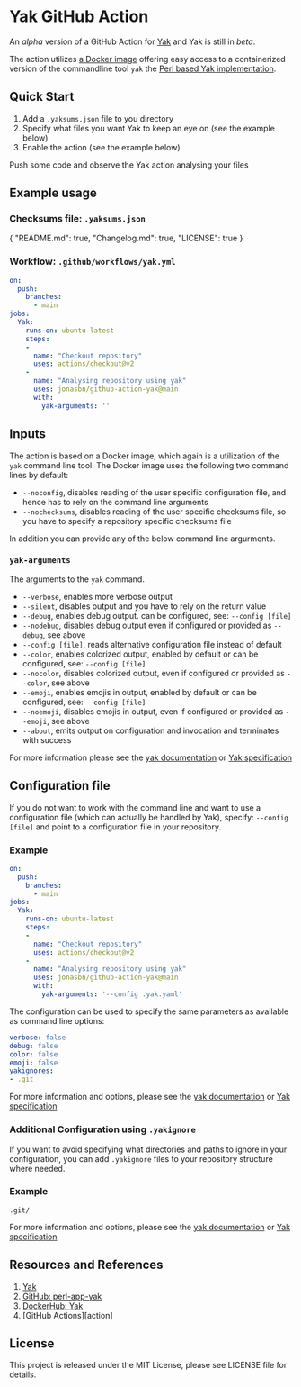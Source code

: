 # Yak GitHub Action

An _alpha_ version of a GitHub Action for [Yak] and Yak is still in _beta_.

The action utilizes [a Docker image][dockerhub] offering easy access to a containerized version of the commandline tool `yak` the [Perl based Yak implementation][yak].

## Quick Start

1. Add a `.yaksums.json` file to you directory
1. Specify what files you want Yak to keep an eye on (see the example below)
1. Enable the action (see the example below)

Push some code and observe the Yak action analysing your files

## Example usage

### Checksums file: `.yaksums.json`

{
    "README.md": true,
    "Changelog.md": true,
    "LICENSE": true
}
### Workflow: `.github/workflows/yak.yml`

```yaml
on:
  push:
    branches:
      - main
jobs:
  Yak:
    runs-on: ubuntu-latest
    steps:
    -
      name: "Checkout repository"
      uses: actions/checkout@v2
    -
      name: "Analysing repository using yak"
      uses: jonasbn/github-action-yak@main
      with:
        yak-arguments: ''
```

## Inputs

The action is based on a Docker image, which again is a utilization of the `yak` command line tool. The Docker image uses the following two command lines by default:

- `--noconfig`, disables reading of the user specific configuration file, and hence has to rely on the command line arguments
- `--nochecksums`, disables reading of the user specific checksums file, so you have to specify a repository specific checksums file

In addition you can provide any of the below command line argurments.
### `yak-arguments`

The arguments to the `yak` command.

- `--verbose`, enables more verbose output
- `--silent`, disables output and you have to rely on the return value
- `--debug`, enables debug output. can be configured, see: `--config [file]`
- `--nodebug`, disables debug output even if configured or provided as `--debug`, see above
- `--config [file]`, reads alternative configuration file instead of default
- `--color`, enables colorized output, enabled by default or can be configured, see: `--config [file]`
- `--nocolor`, disables colorized output, even if configured or provided as `--color`, see above
- `--emoji`, enables emojis in output, enabled by default or can be configured, see: `--config [file]`
- `--noemoji`, disables emojis in output, even if configured or provided as `--emoji`, see above
- `--about`, emits output on configuration and invocation and terminates with success

For more information please see the [yak documentation][yak] or [Yak specification][Yak]

## Configuration file

If you do not want to work with the command line and want to use a configuration file (which can actually be handled by Yak), specify: `--config [file]` and point to a configuration file in your repository.

### Example

```yaml
on:
  push:
    branches:
      - main
jobs:
  Yak:
    runs-on: ubuntu-latest
    steps:
    -
      name: "Checkout repository"
      uses: actions/checkout@v2
    -
      name: "Analysing repository using yak"
      uses: jonasbn/github-action-yak@main
      with:
        yak-arguments: '--config .yak.yaml'
```

The configuration can be used to specify the same parameters as available as command line options:

```yaml
verbose: false
debug: false
color: false
emoji: false
yakignores:
- .git
```

For more information and options, please see the [yak documentation][yak] or [Yak specification][Yak]

### Additional Configuration using `.yakignore`

If you want to avoid specifying what directories and paths to ignore in your configuration, you can add `.yakignore` files to your repository structure where needed.

### Example

```.gitignore
.git/
```

For more information and options, please see the [yak documentation][yak] or [Yak specification][Yak]

## Resources and References

1. [Yak]
1. [GitHub: perl-app-yak][yak]
1. [DockerHub: Yak][dockerhub]
1. [GitHub Actions][action]

## License

This project is released under the MIT License, please see LICENSE file for details.

[Yak]: https://jonasbn.github.io/yak
[yak]: https://github.com/jonasbn/perl-app-yak
[dockerhub]: https://hub.docker.com/repository/docker/jonasbn/yak
[actions]: https://docs.github.com/en/free-pro-team@latest/actions
